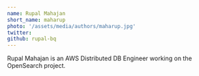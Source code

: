 ```yaml
---
name: Rupal Mahajan
short_name: maharup
photo: '/assets/media/authors/maharup.jpg'
twitter:
github: rupal-bq
---
```


Rupal Mahajan is an AWS Distributed DB Engineer working on the OpenSearch project.